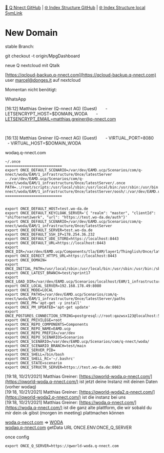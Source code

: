 [📁 Q Nnect GitHub](/cerulean-circle-unlimited-2cu/product/partner-management/q-nnect.md) | [🌐 Index Structure GitHub](/cerulean-circle-unlimited-2cu/product/partner-management/q-nnect/new-domain.md) | [🌐 Index Structure local SymLink](./new-domain.entry.md)

# New Domain

stable Branch:

git checkout -t origin/MpgDashboard

neue Q nextcloud mit Qtalk

[https://qcloud-backup.q-nnect.com](https://qcloud-backup.q-nnect.com) user [marcel@donges.it](mailto:marcel@donges.it) auf nextcloud

Momentan nicht benötigt:

WhatsApp

\[16:12\] Matthias Greiner (Q-nnect AG) (Guest)       - LETSENCRYPT\_HOST=$DOMAIN\_WODA       - [LETSENCRYPT\_EMAIL=matthias.greiner@q-nnect.com](mailto:LETSENCRYPT_EMAIL=matthias.greiner@q-nnect.com)

​

\[16:13\] Matthias Greiner (Q-nnect AG) (Guest)       - VIRTUAL\_PORT=8080       - VIRTUAL\_HOST=$DOMAIN\_WODA

wodaq.q-nnect.com

```
~/.once
==========================
export ONCE_DEFAULT_SCENARIO=/var/dev/EAMD.ucp/Scenarios/com/q-nnect/woda/EAM/1_infrastructure/Once/latestServer
. /var/dev/EAMD.ucp/Scenarios/com/q-nnect/woda/EAM/1_infrastructure/Once/latestServer/.once
PATH=.:/root/scripts:/usr/local/sbin:/usr/local/bin:/usr/sbin:/usr/bin:/sbin:/bin:/var/dev/EAMD.ucp/Scenarios/com/q-nnect/woda/EAM/1_infrastructure/Once/latestServer/oosh/:/var/dev/EAMD.ucp/Components/com/ceruleanCircle/EAM/1_infrastructure/OOSH/1.0.0/src/sh:/var/dev/EAMD.ucp/Scenarios/localhost/EAM/1_infrastructure/Once/latestServer/oosh:/var/dev/EAMD.ucp/Components/com/ceruleanCircle/EAM/1_infrastructure/NewUserStuff/scripts
==========================


```

```
export ONCE_DEFAULT_HOST=test.wo-da.de
export ONCE_DEFAULT_KEYCLOAK_SERVER='{ "realm": "master", "clientId": "shifternetzwerk", "url": "https://test.wo-da.de/auth"}'
export ONCE_DEFAULT_SCENARIO=/var/dev/EAMD.ucp/Scenarios/com/q-nnect/woda/EAM/1_infrastructure/Once/latestServer
export ONCE_DEFAULT_SERVER=test.wo-da.de
export ONCE_DEFAULT_SSH_IP=178.254.36.232
export ONCE_DEFAULT_UDE_STORE=https://localhost:8443
export ONCE_DEFAULT_URL=https://localhost:8443
export ONCE_DIR=/var/dev/EAMD.ucp/Components/tla/EAM/layer1/Thinglish/Once/latestServer
export ONCE_DIRECT_HTTPS_URL=https://localhost:8443
export ONCE_DOMAIN=
export ONCE_INITIAL_PATH=/usr/local/sbin:/usr/local/bin:/usr/sbin:/usr/bin:/sbin:/bin
export ONCE_LATEST_BRANCH=test/sprint17
export ONCE_LOAD_DIR=/var/dev/EAMD.ucp/Scenarios/localhost/EAM/1_infrastructure/Once/latestServer/oosh
export ONCE_LOCAL_SERVER=192.168.178.49:8080
export ONCE_MODE=LOCAL
export ONCE_PATHS=/var/dev/EAMD.ucp/Scenarios/com/q-nnect/woda/EAM/1_infrastructure/Once/latestServer/paths
export ONCE_PM='apt-get -y install'
export ONCE_PM_UPDATED='apt-get update'
export ONCE_POSTGRES_CONNECTION_STRING=postgresql://root:qazwsx123@localhost:5433/oncestore
export ONCE_PRIVILEGE=root
export ONCE_REPO_COMPONENTS=Components
export ONCE_REPO_NAME=EAMD.ucp
export ONCE_REPO_PREFIX=/var/dev
export ONCE_REPO_SCENARIOS=Scenarios
export ONCE_SCENARIO=/var/dev/EAMD.ucp/Scenarios/com/q-nnect/woda/
export ONCE_SCENARIO_BRANCH=test/main
export ONCE_SERVER_PID=
export ONCE_SHELL=/bin/bash
export ONCE_SHELL_RC='~/.bashrc'
export ONCE_STATE=scenario
export ONCE_STRUCTR_SERVER=https://test.wo-da.de:8083

```

\[19:18, 10/21/2021\] Matthias Greiner: [https://qworld-woda.q-nnect.com/](https://qworld-woda.q-nnect.com/) ist jetzt deine Instanz mit deinen Daten (vorher wodaq)  
\[19:18, 10/21/2021\] Matthias Greiner: [https://qworld-woda2.q-nnect.com/](https://qworld-woda2.q-nnect.com/) ist die instanz bei uns  
\[19:18, 10/21/2021\] Matthias Greiner: [https://woda.q-nnect.com/](https://woda.q-nnect.com/) ist die ganz alte plattform, die wir sobald du mir dein ok gibst (morgen im meeting) plattmachen können

[woda.q-necct.com](http://woda.q-necct.com) => [WODA](#)  
[wodaq.q-nnect.com](#) getData URL ONCE.ENV.ONCE\_Q\_SERVER

once config

```
export ONCE_Q_SERVER=https://qworld-woda.q-nnect.com
```
